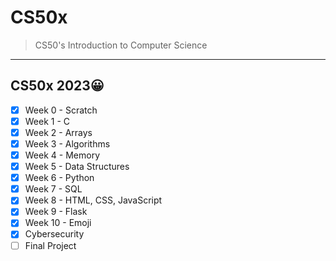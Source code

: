 # CS50x
> CS50's Introduction to Computer Science

---
## CS50x 2023😀
- [x] Week 0 - Scratch  
- [x] Week 1 - C  
- [x] Week 2 - Arrays  
- [x] Week 3 - Algorithms  
- [x] Week 4 - Memory  
- [x] Week 5 - Data Structures  
- [x] Week 6 - Python  
- [x] Week 7 - SQL  
- [x] Week 8 - HTML, CSS, JavaScript  
- [x] Week 9 - Flask  
- [x] Week 10 - Emoji  
- [x] Cybersecurity  
- [ ] Final Project  
